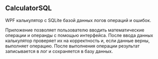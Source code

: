## CalculatorSQL
WPF калькулятор с SQLite базой данных логов операций и ошибок.

Приложение позволяет пользователю вводить математические операции и операнды с помощью интерфейса. После ввода данных калькулятор проверяет их на корректность и, если данные верны, выполняет операцию. После выполнения операции результат записывается в лог и сохраняется в базу данных.